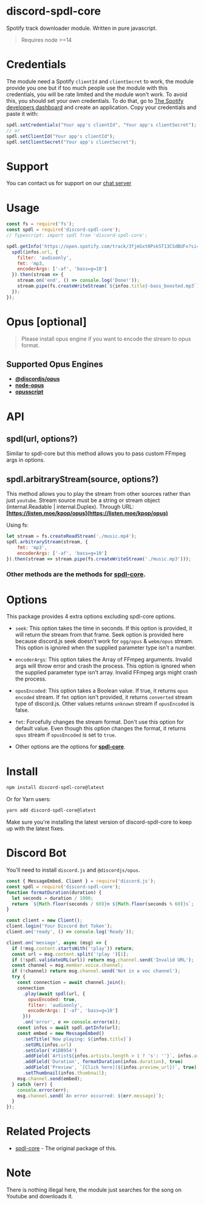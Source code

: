 # discord-spdl-core

Spotify track downloader module. Written in pure javascript.

> Requires node >=14

# Credentials

The module need a Spotify `clientId` and `clientSecret` to work, the module provide you one but if too much people use the module with this credentials, you will be rate limited and the module won't work.
To avoid this, you should set your own credentials.
To do that, go to [The Spotify developers dashboard](https://developer.spotify.com/dashboard/applications) and create an application.
Copy your credentials and paste it with:
```js
spdl.setCredentials("Your app's clientId", "Your app's clientSecret");
// or
spdl.setClientId("Your app's clientId");
spdl.setClientSecret("Your app's clientSecret");
```

# Support
You can contact us for support on our [chat server](https://discord.gg/AUfTUJA)

# Usage

```js
const fs = require('fs');
const spdl = require('discord-spdl-core');
// Typescript: import spdl from 'discord-spdl-core';

spdl.getInfo('https://open.spotify.com/track/3fjmSxt0PskST13CSdBUFx?si=e420cd3a80834011').then(infos => {
  spdl(infos.url, {
    filter: 'audioonly',
    fmt: 'mp3,
    encoderArgs: ['-af', 'bass=g=10']
  }).then(stream => {
    stream.on('end', () => console.log('Done!'));
    stream.pipe(fs.createWriteStream(`${infos.title}-bass_boosted.mp3`));
  });
});
```

# Opus [optional]
> Please install opus engine if you want to encode the stream to opus format.

## **Supported Opus Engines**
- **[@discordjs/opus](https://npmjs.com/package/@discordjs/opus)**
- **[node-opus](https://npmjs.com/package/node-opus)**
- **[opusscript](https://npmjs.com/package/opusscript)**

# API
## spdl(url, options?)
Similar to spdl-core but this method allows you to pass custom FFmpeg args in options.

## spdl.arbitraryStream(source, options?)
This method allows you to play the stream from other sources rather than just `youtube`. Stream source must be a string or stream object (internal.Readable | internal.Duplex).
Through URL: **[https://listen.moe/kpop/opus](https://listen.moe/kpop/opus)**

Using fs:
```js
let stream = fs.createReadStream('./music.mp4');
spdl.arbitraryStream(stream, {
    fmt: 'mp3',
    encoderArgs: ['-af', 'bass=g=10']
}).then(stream => stream.pipe(fs.createWriteStream('./music.mp3')));
```

### Other methods are the methods for **[spdl-core](https://npmjs.com/package/spdl-core)**.

# Options
This package provides 4 extra options excluding spdl-core options.

- `seek`: This option takes the time in seconds. 
If this option is provided, it will return the stream from that frame.
Seek option is provided here because discord.js seek doesn't work for `ogg/opus` & `webm/opus` stream.
This option is ignored when the supplied parameter type isn't a number.

- `encoderArgs`: This option takes the Array of FFmpeg arguments.
Invalid args will throw error and crash the process.
This option is ignored when the supplied parameter type isn't array. Invalid FFmpeg args might crash the process.

- `opusEncoded`: This option takes a Boolean value. If true, it returns `opus encoded` stream.
  If `fmt` option isn't provided, it returns `converted` stream type of discord.js. Other values returns `unknown` stream if `opusEncoded` is false.

- `fmt`: Forcefully changes the stream format. Don't use this option for default value. Even though this option changes the format, 
  it returns `opus` stream if `opusEncoded` is set to `true`. 

- Other options are the options for **[spdl-core](https://npmjs.com/package/spdl-core)**.

# Install

```bash
npm install discord-spdl-core@latest
```

Or for Yarn users:
```bash
yarn add discord-spdl-core@latest
```

Make sure you're installing the latest version of discord-spdl-core to keep up with the latest fixes.

# Discord Bot

You'll need to install `discord.js` and `@discordjs/opus`.

```js
const { MessageEmbed, Client } = require('discord.js');
const spdl = require('discord-spdl-core');
function formatDuration(duration) {
  let seconds = duration / 1000;
  return `${Math.floor(seconds / 60)}m ${Math.floor(seconds % 60)}s`;
}

const client = new Client();
client.login('Your Discord Bot Token');
client.on('ready', () => console.log('Ready'));

client.on('message', async (msg) => {
  if (!msg.content.startsWith('!play')) return;
  const url = msg.content.split('!play ')[1];
  if (!spdl.validateURL(url)) return msg.channel.send('Invalid URL');
  const channel = msg.member.voice.channel;
  if (!channel) return msg.channel.send('Not in a voc channel');
  try {
    const connection = await channel.join();
    connection
      .play(await spdl(url, {
        opusEncoded: true,
        filter: 'audioonly',
        encoderArgs: ['-af', 'bass=g=10']
      }))
      .on('error', e => console.error(e));
    const infos = await spdl.getInfo(url);
    const embed = new MessageEmbed()
      .setTitle(`Now playing: ${infos.title}`)
      .setURL(infos.url)
      .setColor('#1DB954')
      .addField(`Artist${infos.artists.length > 1 ? 's': ''}`, infos.artists.join(', '), true)
      .addField('Duration', formatDuration(infos.duration), true)
      .addField('Preview', `[Click here](${infos.preview_url})`, true)
      .setThumbnail(infos.thumbnail);
    msg.channel.send(embed);
  } catch (err) {
    console.error(err);
    msg.channel.send(`An error occurred: ${err.message}`);
  }
});
```

# Related Projects

- [spdl-core](https://www.npmjs.com/package/discord-spdl-core) - The original package of this.

# Note

There is nothing illegal here, the module just searches for the song on Youtube and downloads it.
